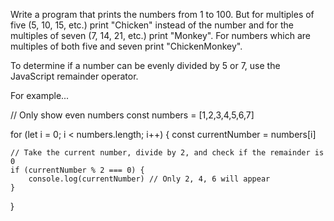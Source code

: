 Write a program that prints the numbers from 1 to 100. But for multiples of five (5, 10, 15, etc.) print "Chicken" instead of the number and for the multiples of seven (7, 14, 21, etc.) print "Monkey". For numbers which are multiples of both five and seven print "ChickenMonkey".

To determine if a number can be evenly divided by 5 or 7, use the JavaScript remainder operator.

For example...

// Only show even numbers
const numbers = [1,2,3,4,5,6,7]

for (let i = 0; i < numbers.length; i++) {
    const currentNumber = numbers[i]

    // Take the current number, divide by 2, and check if the remainder is 0
    if (currentNumber % 2 === 0) {
        console.log(currentNumber) // Only 2, 4, 6 will appear
    }
}
